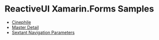 # ReactiveUI Xamarin.Forms Samples

- [Cinephile](Cinephile)
- [Master Detail](MasterDetail)
- [Sextant Navigation Parameters](Navigation.Parameters)